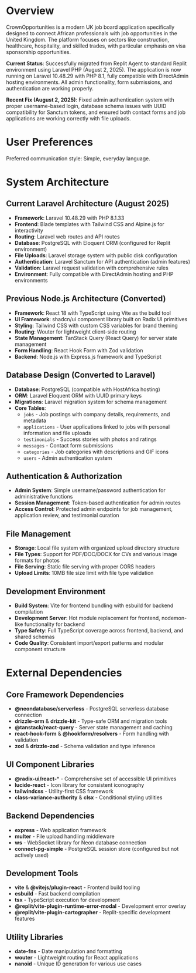 # Overview

CrownOpportunities is a modern UK job board application specifically designed to connect African professionals with job opportunities in the United Kingdom. The platform focuses on sectors like construction, healthcare, hospitality, and skilled trades, with particular emphasis on visa sponsorship opportunities. 

**Current Status**: Successfully migrated from Replit Agent to standard Replit environment using Laravel PHP (August 2, 2025). The application is now running on Laravel 10.48.29 with PHP 8.1, fully compatible with DirectAdmin hosting environments. All admin functionality, form submissions, and authentication are working properly.

**Recent Fix (August 2, 2025)**: Fixed admin authentication system with proper username-based login, database schema issues with UUID compatibility for Sanctum tokens, and ensured both contact forms and job applications are working correctly with file uploads.

# User Preferences

Preferred communication style: Simple, everyday language.

# System Architecture

## Current Laravel Architecture (August 2025)
- **Framework**: Laravel 10.48.29 with PHP 8.1.33
- **Frontend**: Blade templates with Tailwind CSS and Alpine.js for interactivity  
- **Routing**: Laravel web routes and API routes
- **Database**: PostgreSQL with Eloquent ORM (configured for Replit environment)
- **File Uploads**: Laravel storage system with public disk configuration
- **Authentication**: Laravel Sanctum for API authentication (admin features)
- **Validation**: Laravel request validation with comprehensive rules
- **Environment**: Fully compatible with DirectAdmin hosting and PHP environments

## Previous Node.js Architecture (Converted)
- **Framework**: React 18 with TypeScript using Vite as the build tool
- **UI Framework**: shadcn/ui component library built on Radix UI primitives
- **Styling**: Tailwind CSS with custom CSS variables for brand theming
- **Routing**: Wouter for lightweight client-side routing
- **State Management**: TanStack Query (React Query) for server state management
- **Form Handling**: React Hook Form with Zod validation
- **Backend**: Node.js with Express.js framework and TypeScript

## Database Design (Converted to Laravel)
- **Database**: PostgreSQL (compatible with HostAfrica hosting)
- **ORM**: Laravel Eloquent ORM with UUID primary keys
- **Migrations**: Laravel migration system for schema management
- **Core Tables**:
  - `jobs` - Job postings with company details, requirements, and metadata
  - `applications` - User applications linked to jobs with personal information and file uploads
  - `testimonials` - Success stories with photos and ratings
  - `messages` - Contact form submissions
  - `categories` - Job categories with descriptions and GIF icons
  - `users` - Admin authentication system

## Authentication & Authorization
- **Admin System**: Simple username/password authentication for administrative functions
- **Session Management**: Token-based authentication for admin routes
- **Access Control**: Protected admin endpoints for job management, application review, and testimonial curation

## File Management
- **Storage**: Local file system with organized upload directory structure
- **File Types**: Support for PDF/DOC/DOCX for CVs and various image formats for photos
- **File Serving**: Static file serving with proper CORS headers
- **Upload Limits**: 10MB file size limit with file type validation

## Development Environment
- **Build System**: Vite for frontend bundling with esbuild for backend compilation
- **Development Server**: Hot module replacement for frontend, nodemon-like functionality for backend
- **Type Safety**: Full TypeScript coverage across frontend, backend, and shared schemas
- **Code Quality**: Consistent import/export patterns and modular component structure

# External Dependencies

## Core Framework Dependencies
- **@neondatabase/serverless** - PostgreSQL serverless database connection
- **drizzle-orm** & **drizzle-kit** - Type-safe ORM and migration tools
- **@tanstack/react-query** - Server state management and caching
- **react-hook-form** & **@hookform/resolvers** - Form handling with validation
- **zod** & **drizzle-zod** - Schema validation and type inference

## UI Component Libraries
- **@radix-ui/react-*** - Comprehensive set of accessible UI primitives
- **lucide-react** - Icon library for consistent iconography
- **tailwindcss** - Utility-first CSS framework
- **class-variance-authority** & **clsx** - Conditional styling utilities

## Backend Dependencies
- **express** - Web application framework
- **multer** - File upload handling middleware
- **ws** - WebSocket library for Neon database connection
- **connect-pg-simple** - PostgreSQL session store (configured but not actively used)

## Development Tools
- **vite** & **@vitejs/plugin-react** - Frontend build tooling
- **esbuild** - Fast backend compilation
- **tsx** - TypeScript execution for development
- **@replit/vite-plugin-runtime-error-modal** - Development error overlay
- **@replit/vite-plugin-cartographer** - Replit-specific development features

## Utility Libraries
- **date-fns** - Date manipulation and formatting
- **wouter** - Lightweight routing for React applications
- **nanoid** - Unique ID generation for various use cases